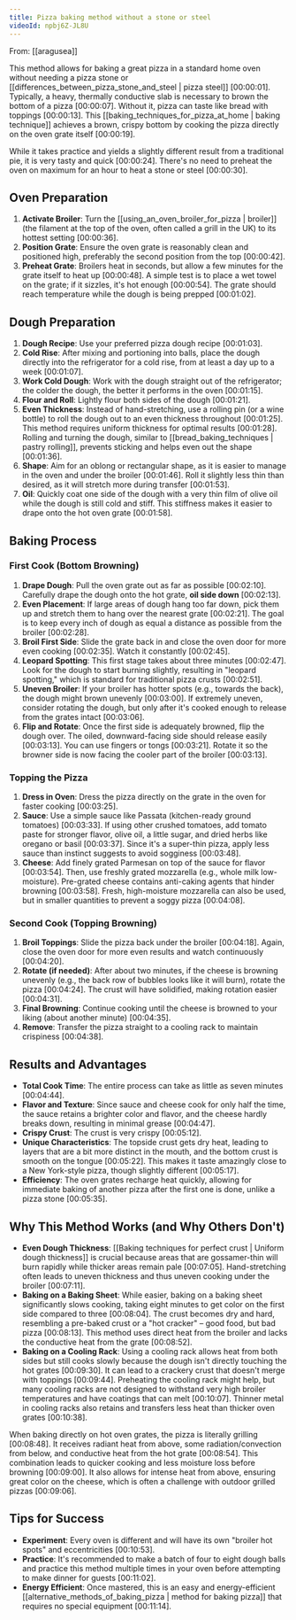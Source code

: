 ```yaml
---
title: Pizza baking method without a stone or steel
videoId: npbj6Z-JL8U
---
```


From: [[aragusea]] <br/> 

This method allows for baking a great pizza in a standard home oven without needing a pizza stone or [[differences_between_pizza_stone_and_steel | pizza steel]] <a class="yt-timestamp" data-t="00:00:01">[00:00:01]</a>. Typically, a heavy, thermally conductive slab is necessary to brown the bottom of a pizza <a class="yt-timestamp" data-t="00:00:07">[00:00:07]</a>. Without it, pizza can taste like bread with toppings <a class="yt-timestamp" data-t="00:00:13">[00:00:13]</a>. This [[baking_techniques_for_pizza_at_home | baking technique]] achieves a brown, crispy bottom by cooking the pizza directly on the oven grate itself <a class="yt-timestamp" data-t="00:00:19">[00:00:19]</a>.

While it takes practice and yields a slightly different result from a traditional pie, it is very tasty and quick <a class="yt-timestamp" data-t="00:00:24">[00:00:24]</a>. There's no need to preheat the oven on maximum for an hour to heat a stone or steel <a class="yt-timestamp" data-t="00:00:30">[00:00:30]</a>.

## Oven Preparation

1.  **Activate Broiler**: Turn the [[using_an_oven_broiler_for_pizza | broiler]] (the filament at the top of the oven, often called a grill in the UK) to its hottest setting <a class="yt-timestamp" data-t="00:00:36">[00:00:36]</a>.
2.  **Position Grate**: Ensure the oven grate is reasonably clean and positioned high, preferably the second position from the top <a class="yt-timestamp" data-t="00:00:42">[00:00:42]</a>.
3.  **Preheat Grate**: Broilers heat in seconds, but allow a few minutes for the grate itself to heat up <a class="yt-timestamp" data-t="00:00:48">[00:00:48]</a>. A simple test is to place a wet towel on the grate; if it sizzles, it's hot enough <a class="yt-timestamp" data-t="00:00:54">[00:00:54]</a>. The grate should reach temperature while the dough is being prepped <a class="yt-timestamp" data-t="00:01:02">[00:01:02]</a>.

## Dough Preparation

1.  **Dough Recipe**: Use your preferred pizza dough recipe <a class="yt-timestamp" data-t="00:01:03">[00:01:03]</a>.
2.  **Cold Rise**: After mixing and portioning into balls, place the dough directly into the refrigerator for a cold rise, from at least a day up to a week <a class="yt-timestamp" data-t="00:01:07">[00:01:07]</a>.
3.  **Work Cold Dough**: Work with the dough straight out of the refrigerator; the colder the dough, the better it performs in the oven <a class="yt-timestamp" data-t="00:01:15">[00:01:15]</a>.
4.  **Flour and Roll**: Lightly flour both sides of the dough <a class="yt-timestamp" data-t="00:01:21">[00:01:21]</a>.
5.  **Even Thickness**: Instead of hand-stretching, use a rolling pin (or a wine bottle) to roll the dough out to an even thickness throughout <a class="yt-timestamp" data-t="00:01:25">[00:01:25]</a>. This method requires uniform thickness for optimal results <a class="yt-timestamp" data-t="00:01:28">[00:01:28]</a>. Rolling and turning the dough, similar to [[bread_baking_techniques | pastry rolling]], prevents sticking and helps even out the shape <a class="yt-timestamp" data-t="00:01:36">[00:01:36]</a>.
6.  **Shape**: Aim for an oblong or rectangular shape, as it is easier to manage in the oven and under the broiler <a class="yt-timestamp" data-t="00:01:46">[00:01:46]</a>. Roll it slightly less thin than desired, as it will stretch more during transfer <a class="yt-timestamp" data-t="00:01:53">[00:01:53]</a>.
7.  **Oil**: Quickly coat one side of the dough with a very thin film of olive oil while the dough is still cold and stiff. This stiffness makes it easier to drape onto the hot oven grate <a class="yt-timestamp" data-t="00:01:58">[00:01:58]</a>.

## Baking Process

### First Cook (Bottom Browning)

1.  **Drape Dough**: Pull the oven grate out as far as possible <a class="yt-timestamp" data-t="00:02:10">[00:02:10]</a>. Carefully drape the dough onto the hot grate, **oil side down** <a class="yt-timestamp" data-t="00:02:13">[00:02:13]</a>.
2.  **Even Placement**: If large areas of dough hang too far down, pick them up and stretch them to hang over the nearest grate <a class="yt-timestamp" data-t="00:02:21">[00:02:21]</a>. The goal is to keep every inch of dough as equal a distance as possible from the broiler <a class="yt-timestamp" data-t="00:02:28">[00:02:28]</a>.
3.  **Broil First Side**: Slide the grate back in and close the oven door for more even cooking <a class="yt-timestamp" data-t="00:02:35">[00:02:35]</a>. Watch it constantly <a class="yt-timestamp" data-t="00:02:45">[00:02:45]</a>.
4.  **Leopard Spotting**: This first stage takes about three minutes <a class="yt-timestamp" data-t="00:02:47">[00:02:47]</a>. Look for the dough to start burning slightly, resulting in "leopard spotting," which is standard for traditional pizza crusts <a class="yt-timestamp" data-t="00:02:51">[00:02:51]</a>.
5.  **Uneven Broiler**: If your broiler has hotter spots (e.g., towards the back), the dough might brown unevenly <a class="yt-timestamp" data-t="00:03:00">[00:03:00]</a>. If extremely uneven, consider rotating the dough, but only after it's cooked enough to release from the grates intact <a class="yt-timestamp" data-t="00:03:06">[00:03:06]</a>.
6.  **Flip and Rotate**: Once the first side is adequately browned, flip the dough over. The oiled, downward-facing side should release easily <a class="yt-timestamp" data-t="00:03:13">[00:03:13]</a>. You can use fingers or tongs <a class="yt-timestamp" data-t="00:03:21">[00:03:21]</a>. Rotate it so the browner side is now facing the cooler part of the broiler <a class="yt-timestamp" data-t="00:03:13">[00:03:13]</a>.

### Topping the Pizza

1.  **Dress in Oven**: Dress the pizza directly on the grate in the oven for faster cooking <a class="yt-timestamp" data-t="00:03:25">[00:03:25]</a>.
2.  **Sauce**: Use a simple sauce like Passata (kitchen-ready ground tomatoes) <a class="yt-timestamp" data-t="00:03:33">[00:03:33]</a>. If using other crushed tomatoes, add tomato paste for stronger flavor, olive oil, a little sugar, and dried herbs like oregano or basil <a class="yt-timestamp" data-t="00:03:37">[00:03:37]</a>. Since it's a super-thin pizza, apply less sauce than instinct suggests to avoid sogginess <a class="yt-timestamp" data-t="00:03:48">[00:03:48]</a>.
3.  **Cheese**: Add finely grated Parmesan on top of the sauce for flavor <a class="yt-timestamp" data-t="00:03:54">[00:03:54]</a>. Then, use freshly grated mozzarella (e.g., whole milk low-moisture). Pre-grated cheese contains anti-caking agents that hinder browning <a class="yt-timestamp" data-t="00:03:58">[00:03:58]</a>. Fresh, high-moisture mozzarella can also be used, but in smaller quantities to prevent a soggy pizza <a class="yt-timestamp" data-t="00:04:08">[00:04:08]</a>.

### Second Cook (Topping Browning)

1.  **Broil Toppings**: Slide the pizza back under the broiler <a class="yt-timestamp" data-t="00:04:18">[00:04:18]</a>. Again, close the oven door for more even results and watch continuously <a class="yt-timestamp" data-t="00:04:20">[00:04:20]</a>.
2.  **Rotate (if needed)**: After about two minutes, if the cheese is browning unevenly (e.g., the back row of bubbles looks like it will burn), rotate the pizza <a class="yt-timestamp" data-t="00:04:24">[00:04:24]</a>. The crust will have solidified, making rotation easier <a class="yt-timestamp" data-t="00:04:31">[00:04:31]</a>.
3.  **Final Browning**: Continue cooking until the cheese is browned to your liking (about another minute) <a class="yt-timestamp" data-t="00:04:35">[00:04:35]</a>.
4.  **Remove**: Transfer the pizza straight to a cooling rack to maintain crispiness <a class="yt-timestamp" data-t="00:04:38">[00:04:38]</a>.

## Results and Advantages

*   **Total Cook Time**: The entire process can take as little as seven minutes <a class="yt-timestamp" data-t="00:04:44">[00:04:44]</a>.
*   **Flavor and Texture**: Since sauce and cheese cook for only half the time, the sauce retains a brighter color and flavor, and the cheese hardly breaks down, resulting in minimal grease <a class="yt-timestamp" data-t="00:04:47">[00:04:47]</a>.
*   **Crispy Crust**: The crust is very crispy <a class="yt-timestamp" data-t="00:05:12">[00:05:12]</a>.
*   **Unique Characteristics**: The topside crust gets dry heat, leading to layers that are a bit more distinct in the mouth, and the bottom crust is smooth on the tongue <a class="yt-timestamp" data-t="00:05:22">[00:05:22]</a>. This makes it taste amazingly close to a New York-style pizza, though slightly different <a class="yt-timestamp" data-t="00:05:17">[00:05:17]</a>.
*   **Efficiency**: The oven grates recharge heat quickly, allowing for immediate baking of another pizza after the first one is done, unlike a pizza stone <a class="yt-timestamp" data-t="00:05:35">[00:05:35]</a>.

## Why This Method Works (and Why Others Don't)

*   **Even Dough Thickness**: [[Baking techniques for perfect crust | Uniform dough thickness]] is crucial because areas that are gossamer-thin will burn rapidly while thicker areas remain pale <a class="yt-timestamp" data-t="00:07:05">[00:07:05]</a>. Hand-stretching often leads to uneven thickness and thus uneven cooking under the broiler <a class="yt-timestamp" data-t="00:07:11">[00:07:11]</a>.
*   **Baking on a Baking Sheet**: While easier, baking on a baking sheet significantly slows cooking, taking eight minutes to get color on the first side compared to three <a class="yt-timestamp" data-t="00:08:04">[00:08:04]</a>. The crust becomes dry and hard, resembling a pre-baked crust or a "hot cracker" – good food, but bad pizza <a class="yt-timestamp" data-t="00:08:13">[00:08:13]</a>. This method uses direct heat from the broiler and lacks the conductive heat from the grate <a class="yt-timestamp" data-t="00:08:52">[00:08:52]</a>.
*   **Baking on a Cooling Rack**: Using a cooling rack allows heat from both sides but still cooks slowly because the dough isn't directly touching the hot grates <a class="yt-timestamp" data-t="00:09:30">[00:09:30]</a>. It can lead to a crackery crust that doesn't merge with toppings <a class="yt-timestamp" data-t="00:09:44">[00:09:44]</a>. Preheating the cooling rack might help, but many cooling racks are not designed to withstand very high broiler temperatures and have coatings that can melt <a class="yt-timestamp" data-t="00:10:07">[00:10:07]</a>. Thinner metal in cooling racks also retains and transfers less heat than thicker oven grates <a class="yt-timestamp" data-t="00:10:38">[00:10:38]</a>.

When baking directly on hot oven grates, the pizza is literally grilling <a class="yt-timestamp" data-t="00:08:48">[00:08:48]</a>. It receives radiant heat from above, some radiation/convection from below, and conductive heat from the hot grate <a class="yt-timestamp" data-t="00:08:54">[00:08:54]</a>. This combination leads to quicker cooking and less moisture loss before browning <a class="yt-timestamp" data-t="00:09:00">[00:09:00]</a>. It also allows for intense heat from above, ensuring great color on the cheese, which is often a challenge with outdoor grilled pizzas <a class="yt-timestamp" data-t="00:09:06">[00:09:06]</a>.

## Tips for Success

*   **Experiment**: Every oven is different and will have its own "broiler hot spots" and eccentricities <a class="yt-timestamp" data-t="00:10:53">[00:10:53]</a>.
*   **Practice**: It's recommended to make a batch of four to eight dough balls and practice this method multiple times in your oven before attempting to make dinner for guests <a class="yt-timestamp" data-t="00:11:02">[00:11:02]</a>.
*   **Energy Efficient**: Once mastered, this is an easy and energy-efficient [[alternative_methods_of_baking_pizza | method for baking pizza]] that requires no special equipment <a class="yt-timestamp" data-t="00:11:14">[00:11:14]</a>.